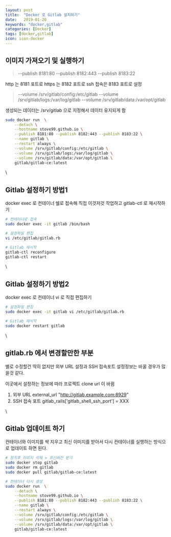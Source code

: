 ```yaml
---
layout: post
title:  "Docker 로 Gitlab 설치하기"
date:   2019-01-20
keywords: "docker,gitlab"
categories: [Docker]
tags: [docker,gitlab]
icon: icon-docker
---
```


## 이미지 가져오기 및 실행하기
> --publish 8181:80 --publish 8182:443 --publish 8183:22

http 는 8181 포트로 https 는 8182 포트로 ssh 접속은 8183 포트로 설정

> --volume /srv/gitlab/config:/etc/gitlab
> --volume /srv/gitlab/logs:/var/log/gitlab
> --volume /srv/gitlab/data:/var/opt/gitlab

생성되는 데이터는 /srv/gitlab 으로 지정해서 데이터 유지되게 함

``` bash
sudo docker run  \
    --detach \
    --hostname stove99.github.io \
    --publish 8181:80 --publish 8182:443 --publish 8183:22 \
    --name gitlab \
    --restart always \
    --volume /srv/gitlab/config:/etc/gitlab \
    --volume /srv/gitlab/logs:/var/log/gitlab \
    --volume /srv/gitlab/data:/var/opt/gitlab \
    gitlab/gitlab-ce:latest
```

\\
## Gitlab 설정하기 방법1
docker exec 로 컨테이너 쉘로 접속해 직접 이것저것 작업하고 gitlab-ctl 로 재시작하기

``` bash
# 컨테이너로 접속
sudo docker exec -it gitlab /bin/bash

# 설정파일 편집
vi /etc/gitlab/gitlab.rb

# Gitlab 재시작
gitlab-ctl reconfigure
gitlab-ctl restart
```

\\
## Gitlab 설정하기 방법2
docker exec 로 컨테이너 vi 로 직접 편집하기

``` bash
# 설정파일 편집
sudo docker exec -it gitlab vi /etc/gitlab/gitlab.rb

# Gitlab 재시작
sudo docker restart gitlab
```

\\
## gitlab.rb 에서 변경할만한 부분
별로 수정할건 딱히 없지만 외부 URL 설정과 SSH 접속포트 설정정보는 바꿀 경우가 많을것 같다.

이곳에서 설정하는 정보에 따라 프로젝트 clone url 이 바뀜

1. 외부 URL
    external_url "http://gitlab.example.com:8929"
2. SSH 접속 포트
    gitlab_rails['gitlab_shell_ssh_port'] = XXX


\\
## Gitlab 업데이트 하기
컨테이너와 이미지를 싹 지우고 최신 이미지를 받아서 다시 컨테이너를 실행하는 방식으로 업데이트 하면 된다.

``` bash
# 정지후 이미지 삭제 > 최신버전 받기
sudo docker stop gitlab
sudo docker rm gitlab
sudo docker pull gitlab/gitlab-ce:latest

# 컨테이너 다시 생성
sudo docker run  \
    --detach \
    --hostname stove99.github.io \
    --publish 8181:80 --publish 8182:443 --publish 8183:22 \
    --name gitlab \
    --restart always \
    --volume /srv/gitlab/config:/etc/gitlab \
    --volume /srv/gitlab/logs:/var/log/gitlab \
    --volume /srv/gitlab/data:/var/opt/gitlab \
    gitlab/gitlab-ce:latest
```